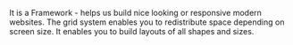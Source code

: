 
It is a Framework - helps us build nice looking or responsive modern websites.
The grid system enables you to redistribute space depending on screen size. It enables you to build layouts of all shapes and sizes.